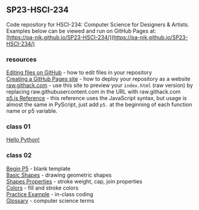 ## SP23-HSCI-234

Code repository for HSCI-234: Computer Science for Designers & Artists.  
Examples below can be viewed and run on GitHub Pages at:  
[https://pa-nik.github.io/SP23-HSCI-234/](https://pa-nik.github.io/SP23-HSCI-234/)

### resources  
   
[Editing files on GitHub](https://docs.github.com/en/repositories/working-with-files/managing-files/editing-files) - how to edit files in your repository  
[Creating a GitHub Pages site](https://docs.github.com/en/pages/getting-started-with-github-pages/creating-a-github-pages-site) - how to deploy your repository as a website  
[raw.githack.com](https://raw.githack.com/) - use this site to preview your `index.html` (raw version) by replacing raw.githubusercontent.com in the URL with raw.githack.com  
[p5.js Reference](https://p5js.org/reference/) - this reference uses the JavaScript syntax, but usage is almost the same in PyScript, just add `p5.` at the beginning of each function name or p5 variable.  
  
### class 01

[Hello Python!](class01/hello-python.html)   

### class 02  

[Begin P5](class02/begin-p5/) - blank template   
[Basic Shapes](class02/p5-basic-shapes/) - drawing geometric shapes  
[Shapes Properties](class02/p5-shape-properties/) - stroke weight, cap, join properties  
[Colors](class02/p5-colors/) - fill and stroke colors  
[Practice Example](class02/practice-example/) - in-class coding  
[Glossary](class02/glossary.md) - computer science terms  
